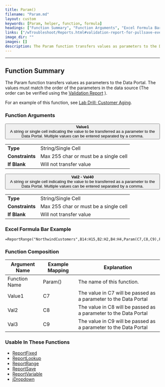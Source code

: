 ```yaml
---
title: Param()
filename: "Param.md"
layout: custom
keywords: [Param, helper, function, formula]
headings: ["Function Summary", "Function Arguments", "Excel Formula Bar Example", "Function Composition", "Usable In These Functions"]
links: ["/wTroubleshoot/Reports.html#validation-report-for-pullsave-events", "/wGetStarted/L-Drill-CustomerAging.html", "/wFunctions/ReportFixed.html", "/wFunctions/ReportLookup.html", "/wFunctions/ReportRange.html", "/wFunctions/ReportSave.html", "/wFunctions/ReportVariable.html", "/wFunctions/jDropdown.html"]
image_dir: ""
images: []
description: The Param function transfers values as parameters to the Data Portal.
---
```

* * *

##  Function Summary
The Param function transfers values as parameters to the Data Portal. The values must match the order of the parameters in the data source (The order can be verified using the [Validation Report](/wTroubleshoot/Reports.html#validation-report-for-pullsave-events) ).

For an example of this function, see [Lab Drill: Customer Aging](/wGetStarted/L-Drill-CustomerAging.html).

###  Function Arguments

<button class="collapsible-parameter">**Value1**<br>A string or single cell indicating the value to be transferred as a parameter to the Data Portal. Multiple values can be entered separated by a comma.</button>
<div markdown="1" class="panel-parameter">
<table>
  <tbody>
    <tr>
		<td class="pph"><b>Type</b></td>
		<td>String/Single Cell</td>
    </tr>
    <tr>
		<td class="pph"><b>Constraints</b></td>
		<td>Max 255 char or must be a single cell</td>
    </tr>
    <tr>
		<td class="pph"><b>If Blank</b></td>
		<td>Will not transfer value</td>
    </tr>
  </tbody>
</table>
</div>

<button class="collapsible-parameter">**Val2 - Val40**<br>A string or single cell indicating the value to be transferred as a parameter to the Data Portal. Multiple values can be entered separated by a comma.</button>
<div markdown="1" class="panel-parameter">
<table>
  <tbody>
    <tr>
		<td class="pph"><b>Type</b></td>
		<td>String/Single Cell</td>
    </tr>
    <tr>
		<td class="pph"><b>Constraints</b></td>
		<td>Max 255 char or must be a single cell</td>
    </tr>
    <tr>
		<td class="pph"><b>If Blank</b></td>
		<td>Will not transfer value</td>
    </tr>
  </tbody>
</table>
</div>

###  Excel Formula Bar Example

```Excel
=ReportRange("NorthwindCustomers",B14:H15,B2:H2,B4:H4,Param(C7,C8,C9),FALSE,FALSE,,FALSE,FALSE)
```

###  Function Composition

| Argument Name  |  Example Mapping  |  Explanation   |  
|------|------|------|
|  Function Name  |  Param()  |  The name of this function.  |  
|  Value1  |  C7  |  The value in C7 will be passed as a parameter to the Data Portal  |  
|  Val2  |  C8  |  The value in C8 will be passed as a parameter to the Data Portal  |  
|  Val3  |  C9  |  The value in C9 will be passed as a parameter to the Data Portal  |  

###  Usable In These Functions

* [ReportFixed](/wFunctions/ReportFixed.html)
* [ReportLookup](/wFunctions/ReportLookup.html)
* [ReportRange](/wFunctions/ReportRange.html)
* [ReportSave](/wFunctions/ReportSave.html)
* [ReportVariable](/wFunctions/ReportVariable.html)
* [jDropdown](/wFunctions/jDropdown.html)
